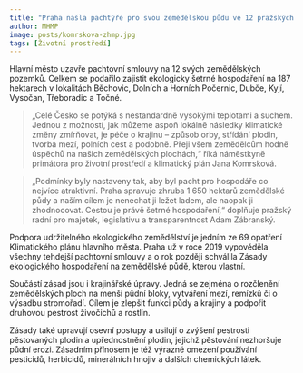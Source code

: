 ```yaml
---
title: "Praha našla pachtýře pro svou zemědělskou půdu ve 12 pražských lokalitách. Uzavře s nimi smlouvu na pět let"
author: MHMP
image: posts/komrskova-zhmp.jpg
tags: [Životní prostředí]
---
```

 
Hlavní město uzavře pachtovní smlouvy na 12 svých zemědělských pozemků. Celkem se podařilo zajistit ekologicky šetrné hospodaření na 187 hektarech v lokalitách Běchovic, Dolních a Horních Počernic, Dubče, Kyjí, Vysočan, Třeboradic a Točné.  

> „Celé Česko se potýká s nestandardně vysokými teplotami a suchem. Jednou z možností, jak můžeme aspoň lokálně následky klimatické změny zmírňovat, je péče o krajinu –⁠⁠⁠⁠⁠ způsob orby, střídání plodin, tvorba mezí, polních cest a podobně. Přeji všem zemědělcům hodně úspěchů na našich zemědělských plochách,“ říká náměstkyně primátora pro životní prostředí a klimatický plán Jana Komrsková.  

> „Podmínky byly nastaveny tak, aby byl pacht pro hospodáře co nejvíce atraktivní. Praha spravuje zhruba 1 650 hektarů zemědělské půdy a naším cílem je nenechat ji ležet ladem, ale naopak ji zhodnocovat. Cestou je právě šetrné hospodaření,“ doplňuje pražský radní pro majetek, legislativu a transparentnost Adam Zábranský.

Podpora udržitelného ekologického zemědělství je jedním ze 69 opatření Klimatického plánu hlavního města. Praha už v roce 2019 vypověděla všechny tehdejší pachtovní smlouvy a o rok později schválila Zásady ekologického hospodaření na zemědělské půdě, kterou vlastní. 

Součástí zásad jsou i krajinářské úpravy. Jedná se zejména o rozčlenění zemědělských ploch na menší půdní bloky, vytváření mezí, remízků či o výsadbu stromořadí. Cílem je zlepšit funkci půdy a krajiny a podpořit druhovou pestrost živočichů a rostlin. 

Zásady také upravují osevní postupy a usilují o zvýšení pestrosti pěstovaných plodin a upřednostnění plodin, jejichž pěstování nezhoršuje půdní erozi. Zásadním přínosem je též výrazné omezení používání pesticidů, herbicidů, minerálních hnojiv a dalších chemických látek.
